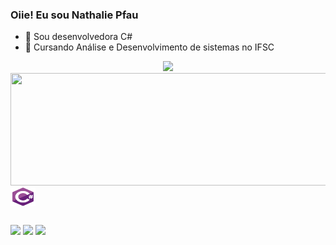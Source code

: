 ### Oiie! Eu sou Nathalie Pfau

- 🔭 Sou desenvolvedora C#
- 🌱 Cursando Análise e Desenvolvimento de sistemas no IFSC

<div align = center>
  <a href="https://github.com/nathaliepfau">
  <img height="180em" src="https://github-readme-stats.vercel.app/api?username=nathaliepfau&show_icons=true&theme=dracula&include_all_commits=true&count_private=true"/>
  <img height="180em" width= "550em" src="https://github-readme-stats.vercel.app/api/top-langs/?username=nathaliepfau&layout=compact&langs_count=7&theme=dracula"/>
</div>
  <div>
    <img align="center" alt="nathalie-Csharp" height="30" width="40" src="https://raw.githubusercontent.com/devicons/devicon/master/icons/csharp/csharp-original.svg">
  </div>
  
  ##
  
  <div> 
  <a href="https://instagram.com/nanapfau" target="_blank"><img src="https://img.shields.io/badge/-Instagram-%23E4405F?style=for-the-badge&logo=instagram&logoColor=white" target="_blank"></a>
  <a href = "mailto:nana.pfau@gmail.com"><img src="https://img.shields.io/badge/-Gmail-%23333?style=for-the-badge&logo=gmail&logoColor=white" target="_blank"></a>
  <a href="https://www.linkedin.com/in/nathalie-pfau-7579941b5/)" target="_blank"><img src="https://img.shields.io/badge/-LinkedIn-%230077B5?style=for-the-badge&logo=linkedin&logoColor=white" target="_blank"></a> 
   
